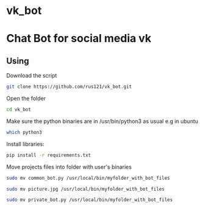 # vk_bot
# Chat Bot for social media vk
## Using
Download the script 
```bash
git clone https://github.com/rus121/vk_bot.git
```
Open the folder
```bash
cd vk_bot
```
Make sure the python binaries are in /usr/bin/python3 as usual e.g in ubuntu 
```bash
which python3
```
Install libraries:
```bash
pip install -r requirements.txt
```
Move projects files into folder with user's binaries
```bash
sudo mv common_bot.py /usr/local/bin/myfolder_with_bot_files
```
```bash
sudo mv picture.jpg /usr/local/bin/myfolder_with_bot_files
```
```bash
sudo mv private_bot.py /usr/local/bin/myfolder_with_bot_files
```

